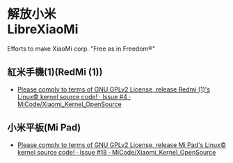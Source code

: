 # 解放小米<br />LibreXiaoMi
Efforts to make XiaoMi corp. "Free as in Freedom®"

## 紅米手機(1)(RedMi (1))
* [Please comply to terms of GNU GPLv2 License, release Redmi (1)'s Linux© kernel source code! · Issue #4 · MiCode/Xiaomi_Kernel_OpenSource](https://github.com/MiCode/Xiaomi_Kernel_OpenSource/issues/4)

## 小米平板(Mi Pad)
* [Please comply to terms of GNU GPLv2 License, release Mi Pad's Linux© kernel source code! · Issue #18 · MiCode/Xiaomi_Kernel_OpenSource](https://github.com/MiCode/Xiaomi_Kernel_OpenSource/issues/18)
